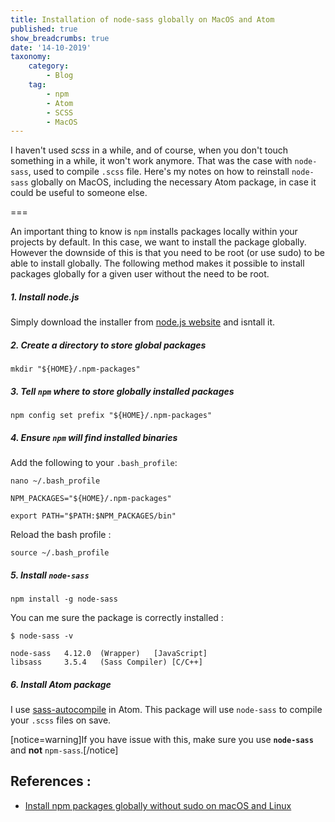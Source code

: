```yaml
---
title: Installation of node-sass globally on MacOS and Atom
published: true
show_breadcrumbs: true
date: '14-10-2019'
taxonomy:
    category:
        - Blog
    tag:
        - npm
        - Atom
        - SCSS
        - MacOS
---
```


I haven't used _scss_ in a while, and of course, when you don't touch something in a while, it won't work anymore. That was the case with `node-sass`, used to compile `.scss` file. Here's my notes on how to reinstall `node-sass` globally on MacOS, including the necessary Atom package, in case it could be useful to someone else.

===

An important thing to know is `npm` installs packages locally within your projects by default. In this case, we want to install the package globally. However the downside of this is that you need to be root (or use sudo) to be able to install globally. The following method makes it possible to install packages globally for a given user without the need to be root.

##### 1. Install node.js

Simply download the installer from [node.js website](https://nodejs.org/en/) and isntall it.

##### 2. Create a directory to store global packages

```
mkdir "${HOME}/.npm-packages"
```

##### 3. Tell `npm` where to store globally installed packages

```
npm config set prefix "${HOME}/.npm-packages"
```

##### 4. Ensure `npm` will find installed binaries

Add the following to your `.bash_profile`:

```
nano ~/.bash_profile
```

```
NPM_PACKAGES="${HOME}/.npm-packages"

export PATH="$PATH:$NPM_PACKAGES/bin"
```

Reload the bash profile :

```
source ~/.bash_profile
```

##### 5. Install `node-sass`

```
npm install -g node-sass
```

You can me sure the package is correctly installed :

```
$ node-sass -v

node-sass	4.12.0	(Wrapper)	[JavaScript]
libsass  	3.5.4	(Sass Compiler)	[C/C++]
```

##### 6. Install Atom package

I use [sass-autocompile](https://atom.io/packages/sass-autocompile) in Atom. This package will use `node-sass` to compile your `.scss` files on save.

[notice=warning]If you have issue with this, make sure you use **`node-sass`** and **not** `npm-sass`.[/notice]

## References :
- [Install npm packages globally without sudo on macOS and Linux](https://github.com/sindresorhus/guides/blob/master/npm-global-without-sudo.md)
